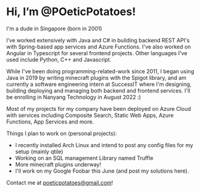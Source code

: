 # Hi, I’m @POeticPotatoes!
I'm a dude in Singapore (born in 2001)

I’ve worked extensively with Java and C# in building backend REST API's with Spring-based app services and Azure Functions. I've also worked on Angular in Typescript for several frontend projects. Other languages I've used include Python, C++ and Javascript.

While I've been doing programming-related-work since 2011, I began using Java in 2019 by writing minecraft plugins with the Spigot library, and am currently a software engineering intern at SuccessIT where I'm designing, building deploying and managing both backend and frontend services. I'll be enrolling in Nanyang Technology in August 2022 :)

Most of my projects for my company have been deployed on Azure Cloud with services including Composite Search, Static Web Apps, Azure Functions, App Services and more.

Things I plan to work on (personal projects):
- I recently installed Arch Linux and intend to post any config files for my setup (mainly qtile)
- Working on an SQL management Library named Truffle
- More minecraft plugins underway!
- I'll work on my Google Foobar this June (and post my solutions here).

Contact me at poeticpotatoes@gmail.com!

<!---
POeticPotatoes/POeticPotatoes is a ✨ special ✨ repository because its `README.md` (this file) appears on your GitHub profile.
You can click the Preview link to take a look at your changes.
--->
